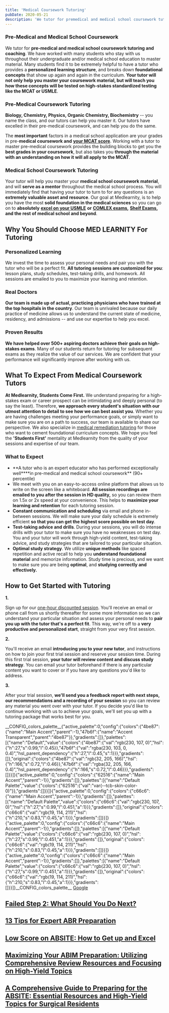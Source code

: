 ```yaml
---
title: 'Medical Coursework Tutoring'
pubDate: 2020-05-21
description: 'We tutor for premedical and medical school coursework tutoring and coaching. We have worked with many students who stay with us throughout their undergradu'
---
```


### Pre-Medical and Medical School Coursework

We tutor for **pre-medical and medical school coursework tutoring and coaching**. We have worked with many students who stay with us throughout their undergraduate and/or medical school education to master material. Many students find it to be extremely helpful to have a tutor who provides a **personalized learning structure**, and breaks down **foundational concepts** that show up again and again in the curriculum. **Your tutor will not only help you master your coursework material, but will teach you how these concepts will be tested on high-stakes standardized testing like the MCAT or USMLE**.

### Pre-Medical Coursework Tutoring

**Biology, Chemistry, Physics, Organic Chemistry, Biochemistry** -- you name the class, and our tutors can help you master it. Our tutors have excelled in their pre-medical coursework, and can help you do the same.

The **most important** factors in a medical school application are your grades in pre-**medical coursework and** [**your MCAT score**](https://www.medlearnity.com/mcat/). Working with a tutor to master pre-medical coursework provides the building blocks to get you the **best grades in your coursework**, but also takes you **through the material with an understanding on how it will all apply to the MCAT**.

### Medical School Coursework Tutoring

Your tutor will help you master your **medical school coursework material**, and will **serve as a mentor** throughout the medical school process. You will immediately find that having your tutor to turn to for any questions is an **extremely valuable asset and resource**. Our goal at Medlearnity, is to help you have the most **solid foundation in the medical sciences** so you can go on to **absolutely** [**excel on your USMLE**](https://www.medlearnity.com/usmle/) **or** [**COMLEX exams**](https://www.medlearnity.com/comlex/)**,** [**Shelf Exams**](https://www.medlearnity.com/nbme-shelf-exams/)**, and the rest of medical school and beyond**.

## Why You Should Choose MED LEARNITY For Tutoring

### Personalized Learning

We invest the time to assess your personal needs and pair you with the tutor who will be a perfect fit. **All tutoring sessions are customized for you**: lesson plans, study schedules, test-taking drills, and homework. All sessions are emailed to you to maximize your learning and retention. 

### Real Doctors

**Our team is made up of actual, practicing physicians who have trained at the top hospitals in the country**. Our team is unrivaled because our daily practice of medicine allows us to understand the current state of medicine, residency, and admissions -- and use our expertise to help you excel.

### Proven Results

**We have helped over 500+ aspiring doctors achieve their goals on high-stakes exams**. Many of our students return for tutoring for subsequent exams as they realize the value of our services. We are confident that your performance will significantly improve after working with us.

## What To Expect From Medical Coursework Tutors

**At Medlearnity, Students Come First.** We understand preparing for a high-stakes exam or career prospect can be intimidating and deeply personal (to say the least). Therefore, **we approach every student's situation with our utmost attention to detail to see how we can best assist you**. Whether you are having challenges meeting your performance goals, or simply want to make sure you are on a path to success, our team is available to share our perspective. We also specialize in [medical remediation tutoring](https://www.medlearnity.com/medical-remediation-tutoring/) for those who want to cement foundational curriculum concepts. We hope you feel the **'Students First'** mentality at Medlearnity from the quality of your sessions and expertise of our team.

### **What to Expect**

- **A tutor who is an expert educator who has performed exceptionally well\*\***in pre-medical and medical school coursework\*\* (90+ percentile)
- We meet with you on an easy-to-access online platform that allows us to write on the screen like a whiteboard. **All session recordings are emailed to you after the session in HD quality,** so you can review them on 1.5x or 2x speed at your convenience. This helps to **maximize your learning and retention** for each tutoring session.
- **Constant communication and scheduling** via email and phone in-between sessions. We will make sure your daily schedule is extremely efficient **so that you can get the highest score possible on test day**.
- **Test-taking advice and drills**. During your sessions, you will do intense drills with your tutor to make sure you have no weaknesses on test day. You and your tutor will work through high-yield content, test-taking advice, and study strategies that are tailored to your particular situation.
- **Optimal study strategy**. We utilize **unique methods** like spaced repetition and active recall to help you **understand foundational material** and memorize information. Study time is precious, and we want to make sure you are being **optimal**, and **studying correctly and effectively.**

## How to Get Started with Tutoring

**1.**

Sign up for our [one-hour discounted session](/purchase-discounted-session/). You'll receive an email or phone call from us shortly thereafter for some more information so we can understand your particular situation and assess your personal needs to **pair you up with the tutor that's a perfect fit**. This way, we're off to a **very productive and personalized start**, straight from your very first session.

**2.**

You'll receive an email **introducing you to your new tutor**, and instructions on how to join your first trial session and reserve your session time. During this first trial session, **your tutor will review content and discuss study strategy**. You can email your tutor beforehand if there is any particular content you want to cover or if you have any questions you'd like to address.

**3.**

After your trial session, **we'll send you a feedback report with next steps, our recommendations and a recording of your session** so you can review any material you went over with your tutor. If you decide you'd like to continue working with us to achieve your goals, we'll set you up with a tutoring package that works best for you.

\_\_CONFIG_colors_palette\_\_{"active_palette":0,"config":{"colors":{"4be87":{"name":"Main Accent","parent":-1},"47b6f":{"name":"Accent Transparent","parent":"4be87"}},"gradients":\[\]},"palettes":\[{"name":"Default","value":{"colors":{"4be87":{"val":"rgb(230, 107, 0)","hsl":{"h":27,"s":0.99,"l":0.45}},"47b6f":{"val":"rgba(230, 103, 0, 0.4)","hsl_parent_dependency":{"h":27,"l":0.45,"s":1}}},"gradients":\[\]},"original":{"colors":{"4be87":{"val":"rgb(32, 205, 166)","hsl":{"h":166,"s":0.72,"l":0.46}},"47b6f":{"val":"rgba(32, 205, 166, 0.4)","hsl_parent_dependency":{"h":166,"s":0.72,"l":0.46}}},"gradients":\[\]}}\]}{"active_palette":0,"config":{"colors":{"62516":{"name":"Main Accent","parent":-1}},"gradients":\[\]},"palettes":\[{"name":"Default Palette","value":{"colors":{"62516":{"val":"var(--tcb-skin-color-0)"}},"gradients":\[\]}}\]}{"active_palette":0,"config":{"colors":{"c66c6":{"name":"Main Accent","parent":-1}},"gradients":\[\]},"palettes":\[{"name":"Default Palette","value":{"colors":{"c66c6":{"val":"rgb(230, 107, 0)","hsl":{"h":27,"s":0.99,"l":0.451,"a":1}}},"gradients":\[\]},"original":{"colors":{"c66c6":{"val":"rgb(19, 114, 211)","hsl":{"h":210,"s":0.83,"l":0.45,"a":1}}},"gradients":\[\]}}\]}{"active_palette":0,"config":{"colors":{"c66c6":{"name":"Main Accent","parent":-1}},"gradients":\[\]},"palettes":\[{"name":"Default Palette","value":{"colors":{"c66c6":{"val":"rgb(230, 107, 0)","hsl":{"h":27,"s":0.99,"l":0.451,"a":1}}},"gradients":\[\]},"original":{"colors":{"c66c6":{"val":"rgb(19, 114, 211)","hsl":{"h":210,"s":0.83,"l":0.45,"a":1}}},"gradients":\[\]}}\]}{"active_palette":0,"config":{"colors":{"c66c6":{"name":"Main Accent","parent":-1}},"gradients":\[\]},"palettes":\[{"name":"Default Palette","value":{"colors":{"c66c6":{"val":"rgb(230, 107, 0)","hsl":{"h":27,"s":0.99,"l":0.451,"a":1}}},"gradients":\[\]},"original":{"colors":{"c66c6":{"val":"rgb(19, 114, 211)","hsl":{"h":210,"s":0.83,"l":0.45,"a":1}}},"gradients":\[\]}}\]}\_\_CONFIG_colors_palette\_\_ [Google](https://www.google.com/search?sxsrf=ALeKk02Np3zuLpVvWHuLh8YQxCysUEKy4Q%3A1588046050926&ei=4qinXouTOPGzytMPwPe00Ag&q=medlearnity+google+reviews&oq=medlearnity+google+reviews&gs_lcp=CgZwc3ktYWIQAzIECCMQJ1CEKljpMWCBM2gAcAB4AIABXIgBtAaSAQIxMJgBAKABAaoBB2d3cy13aXo&sclient=psy-ab&ved=0ahUKEwiLjILGnIrpAhXxmXIEHcA7DYoQ4dUDCAw&uact=5#lrd=0x89c25981baf77257:0xf372ef78c42cfd0b,1,,,)

## [Failed Step 2: What Should You Do Next?](https://www.medlearnity.com/failed-step-2/ 'Failed Step 2: What Should You Do Next?')

## [13 Tips for Expert ABR Preparation](https://www.medlearnity.com/13-tips-for-expert-abr-preparation/ '13 Tips for Expert ABR Preparation')

## [Low Score on ABSITE: How to Get up and Excel](https://www.medlearnity.com/failed-absite-now-what/ 'Low Score on ABSITE: How to Get up and Excel')

## [Maximizing Your ABIM Preparation: Utilizing Comprehensive Review Resources and Focusing on High-Yield Topics](https://www.medlearnity.com/abim-preparation-guide/ 'Maximizing Your ABIM Preparation: Utilizing Comprehensive Review Resources and Focusing on High-Yield Topics')

## [A Comprehensive Guide to Preparing for the ABSITE: Essential Resources and High-Yield Topics for Surgical Residents](https://www.medlearnity.com/comprehensive-guide-preparing-for-the-absite/ 'A Comprehensive Guide to Preparing for the ABSITE: Essential Resources and High-Yield Topics for Surgical Residents')
